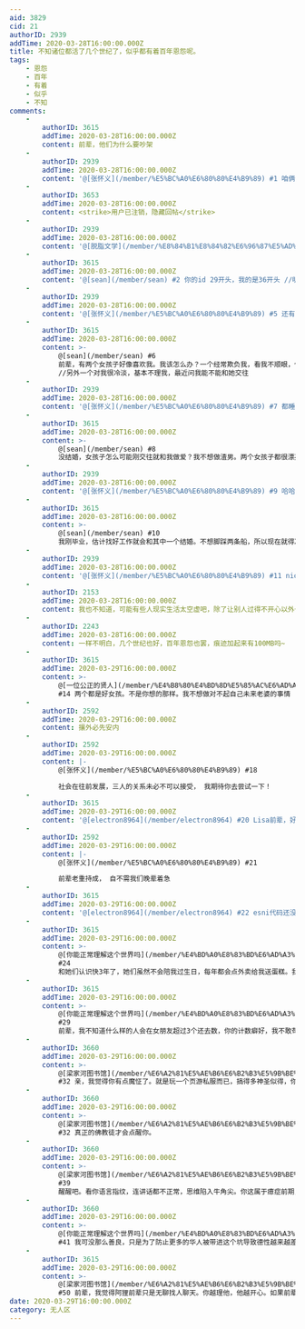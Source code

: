 ```yaml
---
aid: 3829
cid: 21
authorID: 2939
addTime: 2020-03-28T16:00:00.000Z
title: 不知诸位都活了几个世纪了，似乎都有着百年恩怨呢。
tags:
    - 恩怨
    - 百年
    - 有着
    - 似乎
    - 不知
comments:
    -
        authorID: 3615
        addTime: 2020-03-28T16:00:00.000Z
        content: 前辈，他们为什么要吵架
    -
        authorID: 2939
        addTime: 2020-03-28T16:00:00.000Z
        content: '@[张怀义](/member/%E5%BC%A0%E6%80%80%E4%B9%89) #1 咱俩谁是前辈还不一定呢'
    -
        authorID: 3653
        addTime: 2020-03-28T16:00:00.000Z
        content: <strike>用户已注销，隐藏回帖</strike>
    -
        authorID: 2939
        addTime: 2020-03-28T16:00:00.000Z
        content: '@[脱脂文学](/member/%E8%84%B1%E8%84%82%E6%96%87%E5%AD%A6) #3 233333333'
    -
        authorID: 3615
        addTime: 2020-03-28T16:00:00.000Z
        content: '@[sean](/member/sean) #2 你的id 29开头，我的是36开头 //明显你是前辈啊'
    -
        authorID: 2939
        addTime: 2020-03-28T16:00:00.000Z
        content: '@[张怀义](/member/%E5%BC%A0%E6%80%80%E4%B9%89) #5 还有id呢？我都没注意。'
    -
        authorID: 3615
        addTime: 2020-03-28T16:00:00.000Z
        content: >-
            @[sean](/member/sean) #6
            前辈，有两个女孩子好像喜欢我。我该怎么办？一个经常欺负我，看我不顺眼，但是她貌似喜欢我。
            //另外一个对我很冷淡，基本不理我，最近问我能不能和她交往
    -
        authorID: 2939
        addTime: 2020-03-28T16:00:00.000Z
        content: '@[张怀义](/member/%E5%BC%A0%E6%80%80%E4%B9%89) #7 都睡了再说。'
    -
        authorID: 3615
        addTime: 2020-03-28T16:00:00.000Z
        content: >-
            @[sean](/member/sean) #8
            没结婚，女孩子怎么可能刚交往就和我做爱？我不想做渣男。两个女孩子都很漂亮。我没法从颜值做选择。我想选那个对我冷淡的，最起码不欺负我。欺负我那个，有点凶。。。
    -
        authorID: 2939
        addTime: 2020-03-28T16:00:00.000Z
        content: '@[张怀义](/member/%E5%BC%A0%E6%80%80%E4%B9%89) #9 哈哈，祝好。'
    -
        authorID: 3615
        addTime: 2020-03-28T16:00:00.000Z
        content: >-
            @[sean](/member/sean) #10
            我刚毕业，估计找好工作就会和其中一个结婚。不想脚踩两条船，所以现在就得决定下来和哪个交往了
    -
        authorID: 2939
        addTime: 2020-03-28T16:00:00.000Z
        content: '@[张怀义](/member/%E5%BC%A0%E6%80%80%E4%B9%89) #11 nice'
    -
        authorID: 2153
        addTime: 2020-03-28T16:00:00.000Z
        content: 我也不知道，可能有些人现实生活太空虚吧，除了让别人过得不开心以外也就没有别的追求了……
    -
        authorID: 2243
        addTime: 2020-03-28T16:00:00.000Z
        content: 一样不明白，几个世纪也好，百年恩怨也罢，痕迹加起来有100MB吗~
    -
        authorID: 3615
        addTime: 2020-03-29T16:00:00.000Z
        content: >-
            @[一位公正的贤人](/member/%E4%B8%80%E4%BD%8D%E5%85%AC%E6%AD%A3%E7%9A%84%E8%B4%A4%E4%BA%BA)
            #14 两个都是好女孩。不是你想的那样。我不想做对不起自己未来老婆的事情
    -
        authorID: 2592
        addTime: 2020-03-29T16:00:00.000Z
        content: 攘外必先安内
    -
        authorID: 2592
        addTime: 2020-03-29T16:00:00.000Z
        content: |-
            @[张怀义](/member/%E5%BC%A0%E6%80%80%E4%B9%89) #18

            社会在往前发展，三人的关系未必不可以接受， 我期待你去尝试一下！
    -
        authorID: 3615
        addTime: 2020-03-29T16:00:00.000Z
        content: '@[electron8964](/member/electron8964) #20 Lisa前辈，好像不见了'
    -
        authorID: 2592
        addTime: 2020-03-29T16:00:00.000Z
        content: |-
            @[张怀义](/member/%E5%BC%A0%E6%80%80%E4%B9%89) #21

            前辈老重持成， 自不需我们晚辈着急
    -
        authorID: 3615
        addTime: 2020-03-29T16:00:00.000Z
        content: '@[electron8964](/member/electron8964) #22 esni代码还没有讲呢，我还在等更新'
    -
        authorID: 3615
        addTime: 2020-03-29T16:00:00.000Z
        content: >-
            @[你能正常理解这个世界吗](/member/%E4%BD%A0%E8%83%BD%E6%AD%A3%E5%B8%B8%E7%90%86%E8%A7%A3%E8%BF%99%E4%B8%AA%E4%B8%96%E7%95%8C%E5%90%97)
            #24
            和她们认识快3年了，她们虽然不会陪我过生日，每年都会点外卖给我送蛋糕。我相信她们都是好女孩。虽然她们没说，但我觉得她们都是处女，希望把第一次留到结婚
    -
        authorID: 3615
        addTime: 2020-03-29T16:00:00.000Z
        content: >-
            @[你能正常理解这个世界吗](/member/%E4%BD%A0%E8%83%BD%E6%AD%A3%E5%B8%B8%E7%90%86%E8%A7%A3%E8%BF%99%E4%B8%AA%E4%B8%96%E7%95%8C%E5%90%97)
            #29
            前辈，我不知道什么样的人会在女朋友超过3个还去数，你的计数癖好，我不敢苟同。她们是不是处女，不重要，我只是觉得我和一个发生关系，再和另一个结婚，自己觉得自责内疚罢了。
    -
        authorID: 3660
        addTime: 2020-03-29T16:00:00.000Z
        content: >-
            @[梁家河图书馆](/member/%E6%A2%81%E5%AE%B6%E6%B2%B3%E5%9B%BE%E4%B9%A6%E9%A6%86)
            #32 亲，我觉得你有点魔怔了。就是玩一个页游私服而已，搞得多神圣似得，你不会真的以为自己是民主革命先锋，在保护整个中国吧。。？
    -
        authorID: 3660
        addTime: 2020-03-29T16:00:00.000Z
        content: >-
            @[梁家河图书馆](/member/%E6%A2%81%E5%AE%B6%E6%B2%B3%E5%9B%BE%E4%B9%A6%E9%A6%86)
            #32 真正的佛教徒才会点醒你。
    -
        authorID: 3660
        addTime: 2020-03-29T16:00:00.000Z
        content: >-
            @[梁家河图书馆](/member/%E6%A2%81%E5%AE%B6%E6%B2%B3%E5%9B%BE%E4%B9%A6%E9%A6%86)
            #39
            醒醒吧。看你语言指纹，连讲话都不正常，思维陷入牛角尖。你这属于癔症前期，妄想型精神分裂病灶积累之际。如果你家人对你负责点的话，应该至少带你去心理中心咨询去配点抗抑郁药。现在国内暂时不会有二次爆发，建议你多出去走走，有益身心健康。玩页游切勿魔怔。
    -
        authorID: 3660
        addTime: 2020-03-29T16:00:00.000Z
        content: >-
            @[你能正常理解这个世界吗](/member/%E4%BD%A0%E8%83%BD%E6%AD%A3%E5%B8%B8%E7%90%86%E8%A7%A3%E8%BF%99%E4%B8%AA%E4%B8%96%E7%95%8C%E5%90%97)
            #41 我可没那么善良，只是为了防止更多的华人被带进这个坑导致德性越来越差，有必要对一些人进行定向爆破。。。
    -
        authorID: 3615
        addTime: 2020-03-29T16:00:00.000Z
        content: >-
            @[梁家河图书馆](/member/%E6%A2%81%E5%AE%B6%E6%B2%B3%E5%9B%BE%E4%B9%A6%E9%A6%86)
            #50 前辈，我觉得阿狸前辈只是无聊找人聊天。你越理他，他越开心。如果前辈也无聊，也可以注册一堆小号陪他，他会更开心
date: 2020-03-29T16:00:00.000Z
category: 无人区
---
```




